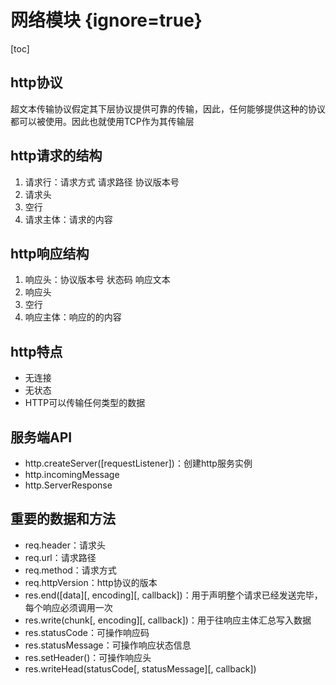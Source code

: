 # 网络模块 {ignore=true}

[toc]

## http协议

超文本传输协议假定其下层协议提供可靠的传输，因此，任何能够提供这种的协议都可以被使用。因此也就使用TCP作为其传输层

## http请求的结构

1. 请求行：请求方式 请求路径 协议版本号
2. 请求头
3. 空行
4. 请求主体：请求的内容

## http响应结构

1. 响应头：协议版本号 状态码 响应文本
2. 响应头
3. 空行
4. 响应主体：响应的的内容

## http特点

- 无连接
- 无状态
- HTTP可以传输任何类型的数据

## 服务端API

- http.createServer([requestListener])：创建http服务实例
- http.incomingMessage
- http.ServerResponse

## 重要的数据和方法

- req.header：请求头
- req.url：请求路径
- req.method：请求方式
- req.httpVersion：http协议的版本
- res.end([data][, encoding][, callback])：用于声明整个请求已经发送完毕，每个响应必须调用一次
- res.write(chunk[, encoding][, callback])：用于往响应主体汇总写入数据
- res.statusCode：可操作响应码
- res.statusMessage：可操作响应状态信息
- res.setHeader()：可操作响应头
- res.writeHead(statusCode[, statusMessage][, callback])